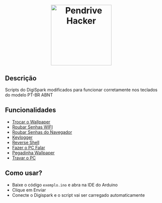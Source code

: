 <h1 align="center">
<br>
  <img src="/logo.png" alt="Pendrive Hacker" width="200">
</h1>


## Descrição
<p align="justify">Scripts do DigiSpark modificados para funcionar corretamente nos teclados do modelo PT-BR ABNT</p>


## Funcionalidades
- [Trocar o Wallpaper](/Trocar_Wallpaper)
- [Roubar Senhas WIFI](/Senhas_WIFI)
- [Roubar Senhas do Navegador](/Senhas_Navegador)
- [Keylogger](/Keylogger)
- [Reverse Shell](/Reverse_Shell)
- [Fazer o PC Falar](/Talker)
- [Pegadinha Wallpaper](/Wallpaper_Prank)
- [Travar o PC](/TravarPC)


## Como usar?

- Baixe o código `exemplo.ino` e abra na IDE do Arduino
- Clique em Enviar
- Conecte o Digispark e o script vai ser carregado automaticamente


